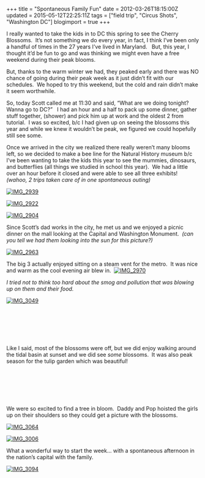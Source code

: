 +++
title = "Spontaneous Family Fun"
date = 2012-03-26T18:15:00Z
updated = 2015-05-12T22:25:11Z
tags = ["field trip", "Circus Shots", "Washington DC"]
blogimport = true 
+++

I really wanted to take the kids in to DC this spring to see the Cherry Blossoms.&#160; It’s not something we do every year, in fact, I think I’ve been only a handful of times in the 27 years I’ve lived in Maryland.&#160;&#160; But, this year, I thought it’d be fun to go and was thinking we might even have a free weekend during their peak blooms.&#160; 

But, thanks to the warm winter we had, they peaked early and there was NO chance of going during their peak week as it just didn’t fit with our schedules.&#160; We hoped to try this weekend, but the cold and rain didn’t make it seem worthwhile. 

So, today Scott called me at 11:30 and said, “What are we doing tonight?&#160; Wanna go to DC?”&#160;&#160; I had an hour and a half to pack up some dinner, gather stuff together, (shower) and pick him up at work and the oldest 2 from tutorial.&#160; I was so excited, b/c I had given up on seeing the blossoms this year and while we knew it wouldn’t be peak, we figured we could hopefully still see some.&#160; 

Once we arrived in the city we realized there really weren’t many blooms left, so we decided to make a bee line for the Natural History museum b/c I’ve been wanting to take the kids this year to see the mummies, dinosaurs, and butterflies (all things we studied in school this year).&#160; We had a little over an hour before it closed and were able to see all three exhibits!&#160; _(wahoo, 2 trips taken care of in one spontaneous outing)_

[![IMG_2939](https://latc.s3.amazonaws.com/wp-content/uploads/2012/03/IMG_29391.jpg "IMG_2939")](https://latc.s3.amazonaws.com/wp-content/uploads/2012/03/IMG_29391.jpg)

[![IMG_2922](https://latc.s3.amazonaws.com/wp-content/uploads/2012/03/IMG_2922.jpg "IMG_2922")](https://latc.s3.amazonaws.com/wp-content/uploads/2012/03/IMG_2922.jpg)

[![IMG_2904](https://latc.s3.amazonaws.com/wp-content/uploads/2012/03/IMG_2904.jpg "IMG_2904")](https://latc.s3.amazonaws.com/wp-content/uploads/2012/03/IMG_2904.jpg)

Since Scott’s dad works in the city, he met us and we enjoyed a picnic dinner on the mall looking at the Capital and Washington Monument.&#160; _(can you tell we had them looking into the sun for this picture?)_

[![IMG_2963](https://latc.s3.amazonaws.com/wp-content/uploads/2012/03/IMG_2963.jpg "IMG_2963")](https://latc.s3.amazonaws.com/wp-content/uploads/2012/03/IMG_2963.jpg)

The big 3 actually enjoyed sitting on a steam vent for the metro.&#160; It was nice and warm as the cool evening air blew in.&#160; [![IMG_2970](https://latc.s3.amazonaws.com/wp-content/uploads/2012/03/IMG_2970.jpg "IMG_2970")](https://latc.s3.amazonaws.com/wp-content/uploads/2012/03/IMG_2970.jpg)

_I tried not to think too hard about the smog and pollution that was blowing up on them and their food._&#160; 

[![IMG_3049](https://latc.s3.amazonaws.com/wp-content/uploads/2012/03/IMG_3049.jpg "IMG_3049")](https://latc.s3.amazonaws.com/wp-content/uploads/2012/03/IMG_3049.jpg)

&#160;

&#160;

&#160;

Like I said, most of the blossoms were off, but we did enjoy walking around the tidal basin at sunset and we did see _some_ blossoms.&#160; It was also peak season for the tulip garden which was beautiful!

&#160;

&#160;

&#160;

We were so excited to find a tree in bloom.&#160; Daddy and Pop hoisted the girls up on their shoulders so they could get a picture with the blossoms.&#160; 

[![IMG_3064](https://latc.s3.amazonaws.com/wp-content/uploads/2012/03/IMG_3064.jpg "IMG_3064")](https://latc.s3.amazonaws.com/wp-content/uploads/2012/03/IMG_3064.jpg)

[![IMG_3006](https://latc.s3.amazonaws.com/wp-content/uploads/2012/03/IMG_3006.jpg "IMG_3006")](https://latc.s3.amazonaws.com/wp-content/uploads/2012/03/IMG_3006.jpg)

What a wonderful way to start the week… with a spontaneous afternoon in the nation’s capital with the family.&#160; 

[![IMG_3094](https://latc.s3.amazonaws.com/wp-content/uploads/2012/03/IMG_3094.jpg "IMG_3094")](https://latc.s3.amazonaws.com/wp-content/uploads/2012/03/IMG_3094.jpg)
